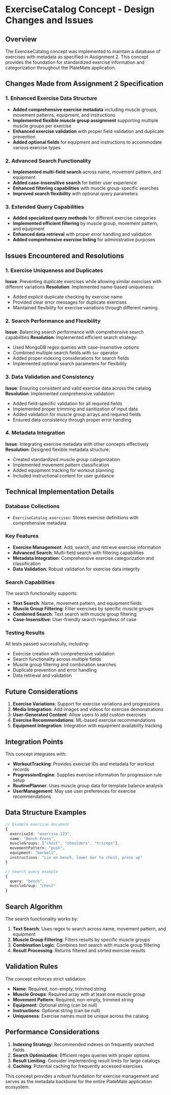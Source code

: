 # ExerciseCatalog Concept - Design Changes and Issues

## Overview
The ExerciseCatalog concept was implemented to maintain a database of exercises with metadata as specified in Assignment 2. This concept provides the foundation for standardized exercise information and categorization throughout the PlateMate application.

## Changes Made from Assignment 2 Specification

### 1. Enhanced Exercise Data Structure
- **Added comprehensive exercise metadata** including muscle groups, movement patterns, equipment, and instructions
- **Implemented flexible muscle group assignment** supporting multiple muscle groups per exercise
- **Enhanced exercise validation** with proper field validation and duplicate prevention
- **Added optional fields** for equipment and instructions to accommodate various exercise types

### 2. Advanced Search Functionality
- **Implemented multi-field search** across name, movement pattern, and equipment
- **Added case-insensitive search** for better user experience
- **Enhanced filtering capabilities** with muscle group-specific searches
- **Improved search flexibility** with optional query parameters

### 3. Extended Query Capabilities
- **Added specialized query methods** for different exercise categories
- **Implemented efficient filtering** by muscle group, movement pattern, and equipment
- **Enhanced data retrieval** with proper error handling and validation
- **Added comprehensive exercise listing** for administrative purposes

## Issues Encountered and Resolutions

### 1. Exercise Uniqueness and Duplicates
**Issue**: Preventing duplicate exercises while allowing similar exercises with different variations
**Resolution**: Implemented name-based uniqueness:
- Added explicit duplicate checking by exercise name
- Provided clear error messages for duplicate exercises
- Maintained flexibility for exercise variations through different naming

### 2. Search Performance and Flexibility
**Issue**: Balancing search performance with comprehensive search capabilities
**Resolution**: Implemented efficient search strategy:
- Used MongoDB regex queries with case-insensitive options
- Combined multiple search fields with `$or` operator
- Added proper indexing considerations for search fields
- Implemented optional search parameters for flexibility

### 3. Data Validation and Consistency
**Issue**: Ensuring consistent and valid exercise data across the catalog
**Resolution**: Implemented comprehensive validation:
- Added field-specific validation for all required fields
- Implemented proper trimming and sanitization of input data
- Added validation for muscle group arrays and required fields
- Ensured data consistency through proper error handling

### 4. Metadata Integration
**Issue**: Integrating exercise metadata with other concepts effectively
**Resolution**: Designed flexible metadata structure:
- Created standardized muscle group categorization
- Implemented movement pattern classification
- Added equipment tracking for workout planning
- Included instructional content for user guidance

## Technical Implementation Details

### Database Collections
- `ExerciseCatalog.exercises`: Stores exercise definitions with comprehensive metadata

### Key Features
- **Exercise Management**: Add, search, and retrieve exercise information
- **Advanced Search**: Multi-field search with filtering capabilities
- **Metadata Integration**: Comprehensive exercise categorization and classification
- **Data Validation**: Robust validation for exercise data integrity

### Search Capabilities
The search functionality supports:
- **Text Search**: Name, movement pattern, and equipment fields
- **Muscle Group Filtering**: Filter exercises by specific muscle groups
- **Combined Search**: Text search with muscle group filtering
- **Case-Insensitive**: User-friendly search regardless of case

### Testing Results
All tests passed successfully, including:
- Exercise creation with comprehensive validation
- Search functionality across multiple fields
- Muscle group filtering and combination searches
- Duplicate prevention and error handling
- Data retrieval and validation

## Future Considerations
1. **Exercise Variations**: Support for exercise variations and progressions
2. **Media Integration**: Add images and videos for exercise demonstrations
3. **User-Generated Content**: Allow users to add custom exercises
4. **Exercise Recommendations**: ML-based exercise recommendations
5. **Equipment Integration**: Integration with equipment availability tracking

## Integration Points
This concept integrates with:
- **WorkoutTracking**: Provides exercise IDs and metadata for workout records
- **ProgressionEngine**: Supplies exercise information for progression rule setup
- **RoutinePlanner**: Uses muscle group data for template balance analysis
- **UserManagement**: May use user preferences for exercise recommendations

## Data Structure Examples
```typescript
// Example exercise document
{
  exerciseId: "exercise-123",
  name: "Bench Press",
  muscleGroups: ["chest", "shoulders", "triceps"],
  movementPattern: "push",
  equipment: "barbell",
  instructions: "Lie on bench, lower bar to chest, press up"
}

// Search query example
{
  query: "bench",
  muscleGroup: "chest"
}
```

## Search Algorithm
The search functionality works by:
1. **Text Search**: Uses regex to search across name, movement pattern, and equipment
2. **Muscle Group Filtering**: Filters results by specific muscle groups
3. **Combination Logic**: Combines text search with muscle group filtering
4. **Result Processing**: Returns filtered and sorted exercise results

## Validation Rules
The concept enforces strict validation:
- **Name**: Required, non-empty, trimmed string
- **Muscle Groups**: Required array with at least one muscle group
- **Movement Pattern**: Required, non-empty, trimmed string
- **Equipment**: Optional string (can be null)
- **Instructions**: Optional string (can be null)
- **Uniqueness**: Exercise names must be unique across the catalog

## Performance Considerations
1. **Indexing Strategy**: Recommended indexes on frequently searched fields
2. **Search Optimization**: Efficient regex queries with proper options
3. **Result Limiting**: Consider implementing result limits for large catalogs
4. **Caching**: Potential caching for frequently accessed exercises

This concept provides a robust foundation for exercise management and serves as the metadata backbone for the entire PlateMate application ecosystem.
